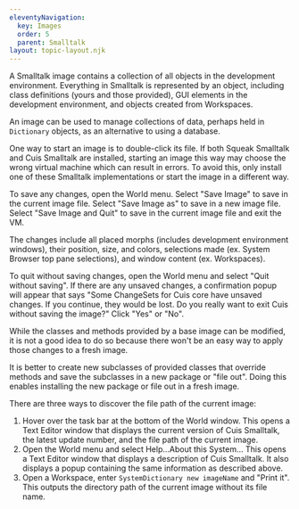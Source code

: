 ```yaml
---
eleventyNavigation:
  key: Images
  order: 5
  parent: Smalltalk
layout: topic-layout.njk
---
```


A Smalltalk image contains a collection of
all objects in the development environment.
Everything in Smalltalk is represented by an object,
including class definitions (yours and those provided),
GUI elements in the development environment,
and objects created from Workspaces.

An image can be used to manage collections of data,
perhaps held in `Dictionary` objects, as an alternative to using a database.

One way to start an image is to double-click its file.
If both Squeak Smalltalk and Cuis Smalltalk are installed,
starting an image this way may choose the wrong virtual machine
which can result in errors.
To avoid this, only install one of these Smalltalk implementations
or start the image in a different way.

To save any changes, open the World menu.
Select "Save Image" to save in the current image file.
Select "Save Image as" to save in a new image file.
Select "Save Image and Quit" to save in the current image file and exit the VM.

The changes include all placed morphs (includes development environment windows),
their position, size, and colors,
selections made (ex. System Browser top pane selections),
and window content (ex. Workspaces).

To quit without saving changes,
open the World menu and select "Quit without saving".
If there are any unsaved changes,
a confirmation popup will appear that says
"Some ChangeSets for Cuis core have unsaved changes.
If you continue, they would be lost.
Do you really want to exit Cuis without saving the image?"
Click "Yes" or "No".

While the classes and methods provided by a base image can be modified,
it is not a good idea to do so because
there won't be an easy way to apply those changes to a fresh image.

It is better to create new subclasses of provided classes that
override methods and save the subclasses in a new package or "file out".
Doing this enables installing the new package or file out in a fresh image.

There are three ways to discover the file path of the current image:

1. Hover over the task bar at the bottom of the World window.
   This opens a Text Editor window that displays
   the current version of Cuis Smalltalk, the latest update number,
   and the file path of the current image.
1. Open the World menu and select Help...About this System...
   This opens a Text Editor window that displays a description of Cuis Smalltalk.
   It also displays a popup containing the same information as described above.
1. Open a Workspace, enter `SystemDictionary new imageName` and "Print it".
   This outputs the directory path of the current image without its file name.
